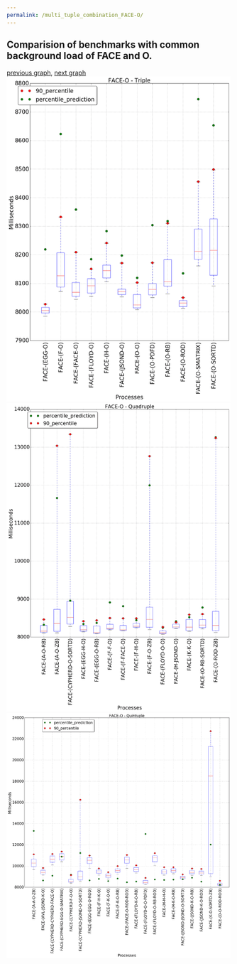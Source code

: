 ```yaml
---
permalink: /multi_tuple_combination_FACE-O/
---
```



## Comparision of benchmarks with common background load of FACE and O.

[previous graph](../multi_tuple_combination_FACE-K/), [next graph](../multi_tuple_combination_FACE-PDFD/)
![graph figure](./images/triple/FACE/FACE-O_box.png)![graph figure](./images/quadruple/FACE/FACE-O_box.png)![graph figure](./images/quintuple/FACE/FACE-O_box.png)